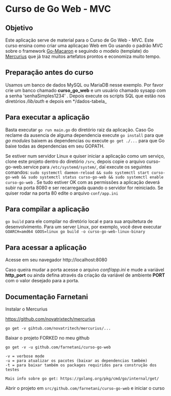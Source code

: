 # Curso de Go Web - MVC

## Objetivo

Este aplicação serve de material para o Curso de Go Web - MVC. Este curso ensina como criar uma aplicaçao Web em Go usando o padrão MVC sobre o framework [Go-Macaron](https://go-macaron.com) e seguindo o modelo (template) do [Mercurius](https://github.com/novatrixtech/mercurius) que já traz muitos artefatos prontos e economiza muito tempo.

## Preparação antes do curso

Usamos um banco de dados MySQL ou MariaDB nesse exemplo. Por favor crie um banco chamado **curso_go_web** e um usuário chamado sysapp com a senha 'senhaSimples1234' . Depois execute os scripts SQL que estão nos diretórios _/lib/auth_ e depois em \*/dados-tabela\_

## Para executar a aplicação

Basta executar `go run main.go` do diretório raiz da aplicação. Caso Go reclame da ausencia de alguma dependencia execute `go install` para que _go modules_ baixem as dependencias ou execute `go get ./...` para que Go baixe todas as dependencias em seu GOPATH.

Se estiver num servidor Linux e quiser iniciar a aplicação como um serviço, clone este projeto dentro do diretório `/srv`, depois copie o arquivo curso-go-web.service para `/etc/systemd/system/`, daí execute os seguintes comandos: `sudo systemctl daemon-reload && sudo systemctl start curso-go-web && sudo systemctl status curso-go-web && sudo systemctl enable curso-go-web` . Se tudo estiver OK com as permissões a aplicação deverá subir na porta 8080 e ser recarregada quando o servidor for reiniciado. Se quiser rodar na porta 80 edite o arquivo `conf/app.ini`

## Para compilar a aplicação

`go build` para ele compilar no diretório local e para sua arquitetura de desenvolvimento. Para um server Linux, por exemplo, você deve executar `GOARCH=amd64 GOOS=linux go build -o curso-go-web-linux-binary`

## Para acessar a aplicação

Acesse em seu navegador http://localhost:8080

Caso queira mudar a porta acesse o arquivo _conf/app.ini_ e mude a variável **http_port** ou ainda defina através da criação da variável de ambiente **PORT** com o valor desejado para a porta.

## Documentação Farnetani

Instalar o Mercurius

https://github.com/novatrixtech/mercurius

```
go get -v gihtub.com/novatritech/mercurius/...
```

Baixar o projeto FORKED no meu github
```
go get -v -u github.com/farnetani/curso-go-web

-v = verbose mode
-u = para atualizar os pacotes (baixar as dependencias também)
-t = para baixar também os packages requiridos para construção dos testes

Mais info sobre go get: https://golang.org/pkg/cmd/go/internal/get/
```

Abrir o projeto em `src/github.com/farnetani/curso-go-web` e iniciar o curso





